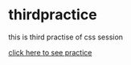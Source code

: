 # thirdpractice
this is third practise of css session

<a href="https://muhammetsalihaslan.github.io/thirdpractice/">click here to see practice</a>
